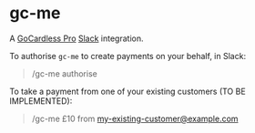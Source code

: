 # gc-me

A [GoCardless Pro](https://gocardless.com/pro/) [Slack](https://slack.com/) integration.

To authorise `gc-me` to create payments on your behalf, in Slack:

> /gc-me authorise

To take a payment from one of your existing customers (TO BE IMPLEMENTED):

> /gc-me £10 from my-existing-customer@example.com

